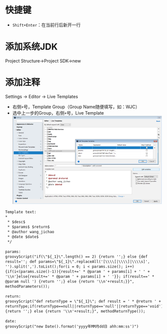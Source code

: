 # 快捷键

- `Shift+Enter`：在当前行后新开一行

# 添加系统JDK

Project Structure->Project SDK->new

# 添加注释

Settings -> Editor -> Live Templates  
- 右侧`+`号，Template Group（Group Name随便填写，如：WJC）
- 选中上一步的Group，右侧`+`号，Live Template
![](pic/idea-template.png)
```
Template text: 
*
 * $desc$
 * $params$ $return$
 * @author wang_jichao
 * @date $date$
 */

params: 
groovyScript("if(\"${_1}\".length() == 2) {return '';} else {def result=''; def params=\"${_1}\".replaceAll('[\\\\[|\\\\]|\\\\s]', '').split(',').toList();for(i = 0; i < params.size(); i++) {if(i<(params.size()-1)){result+=' * @param ' + params[i] + ' ' + '\\n'}else{result+=' * @param ' + params[i] + ' '}}; if(result==' * @param null ') {return '';} else {return '\\n'+result;}}", methodParameters());

return: 
groovyScript("def returnType = \"${_1}\"; def result = ' * @return ' + returnType;if(returnType==null||returnType=='null'||returnType=='void') {return '';} else {return '\\n'+result;}", methodReturnType());

date: 
groovyScript("new Date().format('yyyy年MM月dd日 ahh:mm:ss')")
```